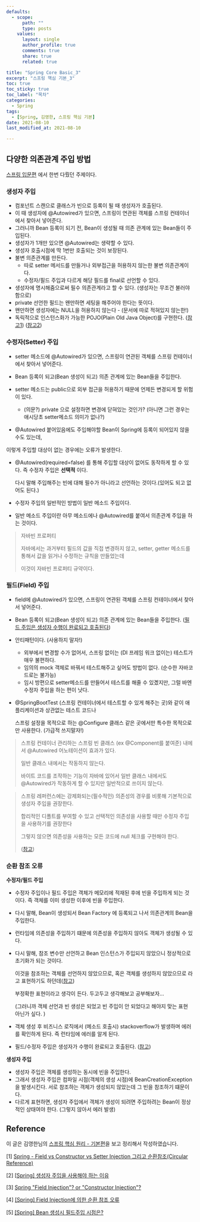 ```yaml
---
defaults:
  - scope:
      path: ""
      type: posts
    values:
      layout: single
      author_profile: true
      comments: true
      share: true
      related: true

title: "Spring Core Basic_3"
excerpt: "스프링 핵심 기본_3"
toc: true
toc_sticky: true
toc_label: "목차"
categories:
  - Spring
tags:
  - [Spring, 김영한, 스프링 핵심 기본]
date: 2021-08-10
last_modified_at: 2021-08-10

---
```


## 다양한 의존관계 주입 방법

[스프링 입문편](https://punsoo.github.io/spring/Introduction-To-Spring/#%EC%8A%A4%ED%94%84%EB%A7%81-bean-%EB%93%B1%EB%A1%9D-%EB%B0%A9%EB%B2%95) 에서 한번 다뤘던 주제이다.

### 생성자 주입

- 컴포넌트 스캔으로 클래스가 빈으로 등록이 될 때 생성자가 호출된다.
- 이 때 생성자에 @Autowired가 있으면, 스프링이 연관된 객체를 스프링 컨테이너에서 찾아서 넣어준다.
- 그러니까 Bean 등록이 되기 전, Bean이 생성될 때 의존 관계에 있는 Bean들이 주입된다.
- 생성자가 1개만 있으면 @Autowired는 생략할 수 있다.
- 생성자 호출시점에 딱 1번만 호출되는 것이 보장된다.
- 불변 의존관계를 만든다.
  - 따로 setter 메서드를 만들거나 외부접근을 허용하지 않는한 불변 의존관계이다.
  - 수정자/필드 주입과 다르게 해당 필드를 final로 선언할 수 있다.
- 생성자에 명시해줌으로써 필수 의존관계라고 할 수 있다.  (생성자는 무조건 불러야함으로)
- private 선언한 필드는 왠만하면 세팅을 해주어야 한다는 뜻이다.
- 왠만하면 생성자에는 NULL을 허용하지 않는다 - (문서에 따로 적혀있지 않는한!)
- 독릭적으로 인스턴스화가 가능한 POJO(Plain Old Java Object)를 구현한다. ([참고1](https://madplay.github.io/post/why-constructor-injection-is-better-than-field-injection)) ([참고2](https://coding-start.tistory.com/250))



### 수정자(Setter) 주입

- setter 메소드에 @Autowired가 있으면, 스프링이 연관된 객체를 스프링 컨테이너에서 찾아서 넣어준다.

- Bean 등록이 되고(Bean 생성이 되고) 의존 관계에 있는 Bean들을 주입한다.

- setter 메소드는 public으로 외부 접근을 허용하기 때문에 언제든 변경되게 할 위험이 있다.
  - (의문?) private 으로 설정하면 변경에 닫혀있는 것인가? (아니면 그런 경우는 애시당초 setter메소드 의미가 없나?)
  
-  @Autowired 붙어있음에도 주입해야할 Bean이 Spring에 등록이 되어있지 않을 수도 있는데,

  이렇게 주입할 대상이 없는 경우에는 오류가 발생한다.

- @Autowired(required=false) 를 통해 주입할 대상이 없어도 동작하게 할 수 있다. 즉 수정자 주입은 **선택적** 이다.

  다시 말해 주입해주는 빈에 대해 필수가 아니라고 선언하는 것이다.(있어도 되고 없어도 된다.)

- 수정자 주입의 일반적인 방법이 일반 메소드 주입이다.

- 일반 메소드 주입이란 아무 메소드에나 @Autowired를 붙여서 의존관계 주입을 하는 것이다.

> 자바빈 프로퍼티
>
> 자바에서는 과거부터 필드의 값을 직접 변경하지 않고, setter, getter 메소드를 통해서 값을 읽거나 수정하는 규칙을 만들었는데
>
> 이것이 자바빈 프로퍼티 규약이다.



### 필드(Field) 주입

- field에 @Autowired가 있으면, 스프링이 연관된 객체를 스프링 컨테이너에서 찾아서 넣어준다.

- Bean 등록이 되고(Bean 생성이 되고) 의존 관계에 있는 Bean들을 주입한다. ([필드 주입은 생성자 수행이 완료되고 호출된다](https://namocom.tistory.com/772))

- 안티패턴이다. (사용하지 말자!)

  - 외부에서 변경할 수가 없어서, 스프링 없이는 (DI 프레임 워크 없이는) 테스트가 매우 불편하다.
  - 임의의 mock 객체로 바꿔서 테스트해주고 싶어도 방법이 없다. (순수한 자바코드로는 불가능)
  - 임시 방편으로 setter메소드를 만들어서 테스트를 해줄 수 있곘지만, 그럴 바엔 수정자 주입을 하는 편이 낫다.

- @SpringBootTest (스프링 컨테이너에서 테스트할 수 있게 해주는 곳)와 같이 애플리케이션과 상관없는 테스트 코드나

  스프링 설정을 목적으로 하는 @Configure 클래스 같은 곳에서만 특수한 목적으로만 사용한다. (가급적 쓰지말자!)

> 스프링 컨테이너 관리하는 스프링 빈 클래스 (ex @Component를 붙여준) 내에서 @Autowired 어노테이션이 효과가 있다.
>
> 일반 클래스 내에서는 작동하지 않는다.
>
> 바이트 코드를 조작하는 기능이 자바에 있어서 일반 클래스 내에서도 @Autowired가 작동하게 할 수 있지만 일반적으로 쓰이지 않는다.



> 스프링 레퍼런스에는 강제화되는(필수적인) 의존성의 경우를 비롯해 기본적으로 생성자 주입을 권장한다.  
>
> 합리적인 디폴트를 부여할 수 있고 선택적인 의존성을 사용할 때만 수정자 주입을 사용하기를 권장한다 
>
> 그렇지 않으면 의존성을 사용하는 모든 코드에 null 체크를 구현해야 한다.
>
> ([참고](https://coding-start.tistory.com/250))



### 순환 참조 오류

**수정자/필드 주입**

- 수정자 주입이나 필드 주입은 객체가 메모리에 적재된 후에 빈을 주입하게 되는 것이다. 즉 객체를 이미 생성한 이후에 빈을 주입한다.

- 다시 말해, Bean이 생성되서 Bean Factory 에 등록되고 나서 의존관계의 Bean을 주입한다.

- 런타임에 의존성을 주입하기 떄문에 의존성을 주입하지 않아도 객체가 생성될 수 있다.

- 다시 말해, 참조 변수만 선언하고 Bean 인스턴스가 주입되지 않았으니 정상적으로 초기화가 되는 것이다.

  이것을 참조하는 객체를 선언하지 않았으므로, 혹은 객체를 생성하지 않았으므로 라고 표현하기도 하던데([참고](https://jurogrammer.tistory.com/79)) 

  부정확한 표현이라고 생각이 든다. 두고두고 생각해보고 공부해보자... 

  (그러니까 객체 선언과 빈 생성은 되었고 빈 주입이 안 되었다고 해야지 맞는 표현 아닌가 싶다. )

- 객체 생성 후 비즈니스 로직에서 (메소드 호출시) stackoverflow가 발생하며 에러를 확인하게 된다. 즉 런타임에 에러를 알게 된다.

- 필드/수정자 주입은 생성자가 수행이 완료되고 호출된다. ([참고](https://namocom.tistory.com/772))

**생성자 주입**

- 생성자 주입은 객체를 생성하는 동시에 빈을 주입한다. 
- 그래서 생성자 주입은 컴파일 시점(객체의 생성 시점)에 BeanCreationException 을 발생시킨다. 서로 참조하는 객체가 생성되지 않았는데 그 빈을 참조하기 떄문이다.
- 다르게 표현하면,  생성자 주입에서 객체가 생성이 되려면 주입하려는 Bean이 정상적인 상태여야 한다. (그렇지 않아서 에러 발생)



## Reference

이 글은 김영한님의 [스프링 핵심 원리 - 기본편](https://www.inflearn.com/course/%EC%8A%A4%ED%94%84%EB%A7%81-%ED%95%B5%EC%8B%AC-%EC%9B%90%EB%A6%AC-%EA%B8%B0%EB%B3%B8%ED%8E%B8/dashboard)을 보고 정리해서 작성하였습니다.

[1] [Spring - Field vs Constructor vs Setter Injection 그리고 순환참조(Circular Reference)](https://coding-start.tistory.com/250)

[2] [[Spring\] 생성자 주입을 사용해야 하는 이유](https://mangkyu.tistory.com/125)

[3] [Spring "Field Injection"? or "Constructor Injection"?](https://interconnection.tistory.com/124)

[4] [[Spring] Field Injection에 의한 순환 참조 오류](https://jurogrammer.tistory.com/79)

[5] [[Spring] Bean 생성시 필드주입 시점은?](https://namocom.tistory.com/772)

